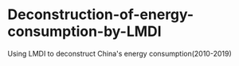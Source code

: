 # Deconstruction-of-energy-consumption-by-LMDI
Using LMDI to deconstruct China's energy consumption(2010-2019)
